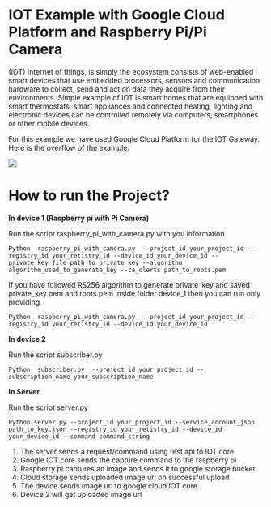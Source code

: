 # IOT Example with Google Cloud Platform and Raspberry Pi/Pi Camera

(IOT) Internet of things, is simply the ecosystem consists of web-enabled smart devices that use embedded processors, sensors and communication hardware to collect, send and act on data they acquire from their environments. Simple example of IOT is
smart homes that are equipped with smart thermostats, smart appliances and connected heating, lighting and electronic devices can be controlled remotely via computers, smartphones or other mobile devices.

For this example we have used Google Cloud Platform for the IOT Gateway. Here is the overflow of the example.

<img src="https://github.com/rajeshkumarkhadka/iot-camera-gcp/blob/master/overview.jpg"/>


# How to run the Project?

**In device 1 (Raspberry pi with Pi Camera)**

Run the script raspberry_pi_with_camera.py with you information
```
Python  raspberry_pi_with_camera.py  --project_id your_project_id --registry_id your_retistry_id --device_id your_device_id --private_key_file path_to_private_key --algorithm algorithm_used_to_generate_key --ca_clerts path_to_roots.pem
```

If you have followed RS256 algorithm to generate private_key and saved private_key.pem and roots.pem inside folder device_1 then you can run only providing
```
Python  raspberry_pi_with_camera.py  --project_id your_project_id --registry_id your_retistry_id --device_id your_device_id 
```

**In device 2** 

Run the script subscriber.py
```
Python  subscriber.py  --project_id your_project_id --subscription_name your_subscription_name
```

**In Server**

Run the script server.py
```
Python server.py --project_id your_project_id --service_account_json path_to_key.json --registry_id your_retistry_id --device_id your_device_id --command command_string
```


1. The server sends a request/command using rest api to IOT core
2. Google IOT core sends the capture command to the raspberry pi 
3. Raspberry pi captures an image and sends it to google storage bucket
4. Cloud storage sends uploaded image url on successful upload
5. The device sends image url to google cloud IOT core
6. Device 2 will get uploaded image url
